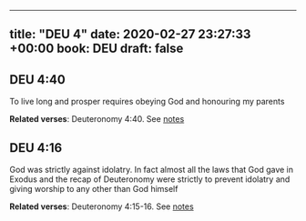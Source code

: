 
---
title: "DEU 4"
date: 2020-02-27 23:27:33 +00:00
book: DEU
draft: false
---

## DEU 4:40

To live long and prosper requires obeying God and honouring my parents

**Related verses**: Deuteronomy 4:40. See [notes](https://my.bible.com/notes/3373814699984150615)


## DEU 4:16

God was strictly against idolatry. In fact almost all the laws that God gave in Exodus and the recap of  Deuteronomy were strictly to prevent idolatry and giving worship to any other than God himself

**Related verses**: Deuteronomy 4:15-16. See [notes](https://my.bible.com/notes/3373812007954014280)


